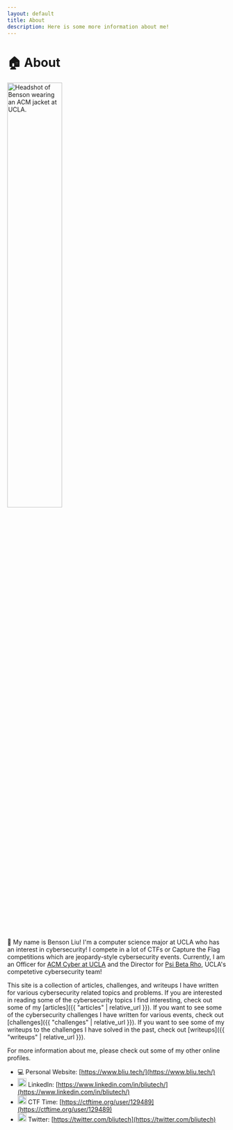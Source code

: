 ```yaml
---
layout: default
title: About
description: Here is some more information about me!
---
```

# 🏠 About

<img src="{{ '/assets/images/bliu-headshot.jpg' | relative_url }}" alt="Headshot of Benson wearing an ACM jacket at UCLA." width="50%" class="headshot">

👋 My name is Benson Liu! I'm a computer science major at UCLA who has an interest in cybersecurity! I compete in a lot of CTFs or Capture the Flag competitions which are jeopardy-style cybersecurity events. Currently, I am an Officer for [ACM Cyber at UCLA](https://acmcyber.com/) and the Director for [Psi Beta Rho](https://pbr.uclaacm.com/), UCLA's competetive cybersecurity team!

This site is a collection of articles, challenges, and writeups I have written for various cybersecurity related topics and problems. If you are interested in reading some of the cybersecurity topics I find interesting, check out some of my [articles]({{ "articles" | relative_url }}). If you want to see some of the cybersecurity challenges I have written for various events, check out [challenges]({{ "challenges" | relative_url }}). If you want to see some of my writeups to the challenges I have solved in the past, check out [writeups]({{ "writeups" | relative_url }}).

For more information about me, please check out some of my other online profiles.

- 💻 Personal Website: [https://www.bliu.tech/](https://www.bliu.tech/)
- <img src="https://upload.wikimedia.org/wikipedia/commons/c/ca/LinkedIn_logo_initials.png" width=20px class="contacts" /> LinkedIn: [https://www.linkedin.com/in/bliutech/](https://www.linkedin.com/in/bliutech/)
- <img src="https://pbs.twimg.com/profile_images/2189766987/ctftime-logo-avatar_400x400.png" width=20px class="contacts" /> CTF Time: [https://ctftime.org/user/129489](https://ctftime.org/user/129489)
- <img src="https://upload.wikimedia.org/wikipedia/commons/4/4f/Twitter-logo.svg" width=20px class="contacts" /> Twitter: [https://twitter.com/bliutech](https://twitter.com/bliutech)